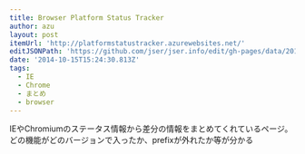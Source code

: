 ```yaml
---
title: Browser Platform Status Tracker
author: azu
layout: post
itemUrl: 'http://platformstatustracker.azurewebsites.net/'
editJSONPath: 'https://github.com/jser/jser.info/edit/gh-pages/data/2014/10/index.json'
date: '2014-10-15T15:24:30.813Z'
tags:
  - IE
  - Chrome
  - まとめ
  - browser
---
```

IEやChromiumのステータス情報から差分の情報をまとめてくれているページ。
どの機能がどのバージョンで入ったか、prefixが外れたか等が分かる

